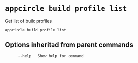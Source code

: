 # `appcircle build profile list`

Get list of build profiles.

```plaintext
appcircle build profile list
```

## Options inherited from parent commands

```plaintext
      --help   Show help for command
```
